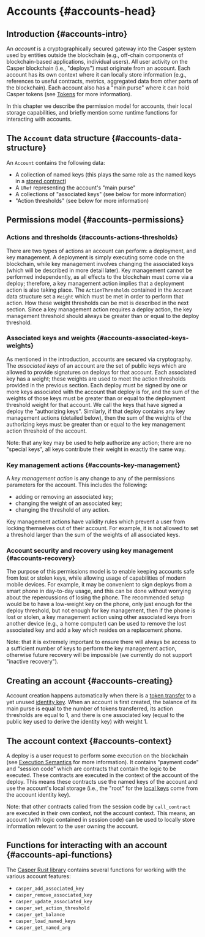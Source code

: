 # Accounts {#accounts-head}

## Introduction {#accounts-intro}

An _account_ is a cryptographically secured gateway into the Casper system used by entities outside the blockchain (e.g., off-chain components of blockchain-based applications, individual users). All user activity on the Casper blockchain (i.e., "deploys") must originate from an account. Each account has its own context where it can locally store information (e.g., references to useful contracts, metrics, aggregated data from other parts of the blockchain). Each account also has a "main purse" where it can hold Casper tokens (see [Tokens](./tokens.md#tokens-purses-and-accounts) for more information).

In this chapter we describe the permission model for accounts, their local storage capabilities, and briefly mention some runtime functions for interacting with accounts.

## The `Account` data structure {#accounts-data-structure}

An `Account` contains the following data:

-   A collection of named keys (this plays the same role as the named keys in a [stored contract](./global-state.md#global-state-intro))
-   A `URef` representing the account's "main purse"
-   A collections of "associated keys" (see below for more information)
-   "Action thresholds" (see below for more information)

## Permissions model {#accounts-permissions}

### Actions and thresholds {#accounts-actions-thresholds}

There are two types of actions an account can perform: a deployment, and key management. A deployment is simply executing some code on the blockchain, while key management involves changing the associated keys (which will be described in more detail later). Key management cannot be performed independently, as all effects to the blockchain must come via a deploy; therefore, a key management action implies that a deployment action is also taking place. The `ActionThresholds` contained in the `Account` data structure set a `Weight` which must be met in order to perform that action. How these weight thresholds can be met is described in the next section. Since a key management action requires a deploy action, the key management threshold should always be greater than or equal to the deploy threshold.

### Associated keys and weights {#accounts-associated-keys-weights}

As mentioned in the introduction, accounts are secured via cryptography. The _associated keys_ of an account are the set of public keys which are allowed to provide signatures on deploys for that account. Each associated key has a weight; these weights are used to meet the action thresholds provided in the previous section. Each deploy must be signed by one or more keys associated with the account that deploy is for, and the sum of the weights of those keys must be greater than or equal to the deployment threshold weight for that account. We call the keys that have signed a deploy the "authorizing keys". Similarly, if that deploy contains any key management actions (detailed below), then the sum of the weights of the authorizing keys must be greater than or equal to the key management action threshold of the account.

Note: that any key may be used to help authorize any action; there are no "special keys", all keys contribute their weight in exactly the same way.

### Key management actions {#accounts-key-management}

A _key management action_ is any change to any of the permissions parameters for the account. This includes the following:

-   adding or removing an associated key;
-   changing the weight of an associated key;
-   changing the threshold of any action.

Key management actions have validity rules which prevent a user from locking themselves out of their account. For example, it is not allowed to set a threshold larger than the sum of the weights of all associated keys.

### Account security and recovery using key management {#accounts-recovery}

The purpose of this permissions model is to enable keeping accounts safe from lost or stolen keys, while allowing usage of capabilities of modern mobile devices. For example, it may be convenient to sign deploys from a smart phone in day-to-day usage, and this can be done without worrying about the repercussions of losing the phone. The recommended setup would be to have a low-weight key on the phone, only just enough for the deploy threshold, but not enough for key management, then if the phone is lost or stolen, a key management action using other associated keys from another device (e.g., a home computer) can be used to remove the lost associated key and add a key which resides on a replacement phone.

Note: that it is extremely important to ensure there will always be access to a sufficient number of keys to perform the key management action, otherwise future recovery will be impossible (we currently do not support "inactive recovery").

## Creating an account {#accounts-creating}

Account creation happens automatically when there is a [token transfer](./tokens.md#tokens-purses-and-accounts) to a yet unused [identity key](./global-state.md#global-state-intro). When an account is first created, the balance of its main purse is equal to the number of tokens transferred, its action thresholds are equal to 1, and there is one associated key (equal to the public key used to derive the identity key) with weight 1.

## The account context {#accounts-context}

A deploy is a user request to perform some execution on the blockchain (see [Execution Semantics](./execution-semantics.md#execution-semantics-deploys-as-functions) for more information). It contains "payment code" and "session code" which are contracts that contain the logic to be executed. These contracts are executed in the context of the account of the deploy. This means these contracts use the named keys of the account and use the account's local storage (i.e., the "root" for the [local keys](./global-state.md#global-state-intro) come from the account identity key).

Note: that other contracts called from the session code by `call_contract` are executed in their own context, not the account context. This means, an account (with logic contained in session code) can be used to locally store information relevant to the user owning the account.

## Functions for interacting with an account {#accounts-api-functions}

The [Casper Rust library](https://docs.rs/casper-contract/1.0.1/casper_contract/ext_ffi/index.html) contains several functions for working with the various account features:

-   `casper_add_associated_key`
-   `casper_remove_associated_key`
-   `casper_update_associated_key`
-   `casper_set_action_threshold`
-   `casper_get_balance`
-   `casper_load_named_keys`
-   `casper_get_named_arg`
